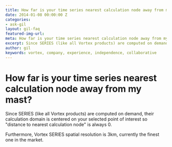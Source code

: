 ```yaml
---
title: How far is your time series nearest calculation node away from my mast?
date: 2014-01-08 00:00:00 Z
categories:
- ask-gil
layout: gil-faq
featured-img-url: 
meta: How far is your time series nearest calculation node away from my mast?
excerpt: Since SERIES (like all Vortex products) are computed on demand
author: gil
keywords: vortex, company, experience, independence, collaborative
---
```


# How far is your time series nearest calculation node away from my mast?

Since SERIES (like all Vortex products) are computed on demand, their calculation domain is centered on your selected point of interest so "distance to nearest calculation node" is always 0.

Furthermore, Vortex SERIES spatial resolution is 3km, currently the finest one in the market.
